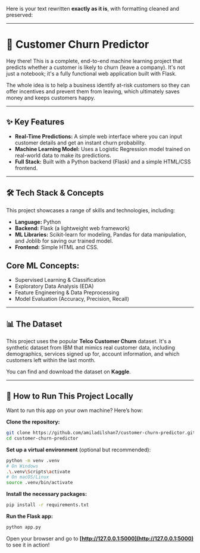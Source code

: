 Here is your text rewritten **exactly as it is**, with formatting cleaned and preserved:

---

# 🔮 **Customer Churn Predictor**

Hey there! This is a complete, end-to-end machine learning project that predicts whether a customer is likely to churn (leave a company). It's not just a notebook; it's a fully functional web application built with Flask.

The whole idea is to help a business identify at-risk customers so they can offer incentives and prevent them from leaving, which ultimately saves money and keeps customers happy.

---

## ✨ **Key Features**

* **Real-Time Predictions:** A simple web interface where you can input customer details and get an instant churn probability.
* **Machine Learning Model:** Uses a Logistic Regression model trained on real-world data to make its predictions.
* **Full Stack:** Built with a Python backend (Flask) and a simple HTML/CSS frontend.

---

## 🛠️ **Tech Stack & Concepts**
This project showcases a range of skills and technologies, including:

* **Language:** Python
* **Backend:** Flask (a lightweight web framework)
* **ML Libraries:** Scikit-learn for modeling, Pandas for data manipulation, and Joblib for saving our trained model.
* **Frontend:** Simple HTML and CSS.

## **Core ML Concepts:**

* Supervised Learning & Classification
* Exploratory Data Analysis (EDA)
* Feature Engineering & Data Preprocessing
* Model Evaluation (Accuracy, Precision, Recall)

---

## 📊 **The Dataset**
This project uses the popular **Telco Customer Churn** dataset. It's a synthetic dataset from IBM that mimics real customer data, including demographics, services signed up for, account information, and which customers left within the last month.

You can find and download the dataset on **Kaggle**.

---

## 🚀 **How to Run This Project Locally**
Want to run this app on your own machine? Here’s how:

**Clone the repository:**

```bash
git clone https://github.com/amiladilshan7/customer-churn-predictor.git
cd customer-churn-predictor
```

**Set up a virtual environment** (optional but recommended):

```bash
python -m venv .venv
# On Windows
.\.venv\Scripts\activate
# On macOS/Linux
source .venv/bin/activate
```

**Install the necessary packages:**

```bash
pip install -r requirements.txt
```

**Run the Flask app:**

```bash
python app.py
```

Open your browser and go to **[http://127.0.0.1:5000](http://127.0.0.1:5000)** to see it in action!
